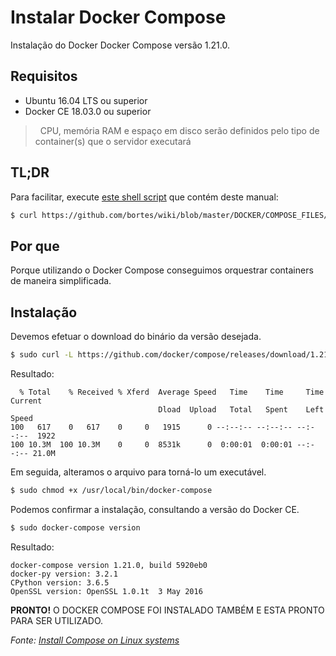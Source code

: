 # Instalar Docker Compose

Instalação do Docker Docker Compose versão 1.21.0.

## Requisitos

+ Ubuntu 16.04 LTS ou superior
+ Docker CE 18.03.0 ou superior

> &nbsp;
> CPU, memória RAM e espaço em disco serão definidos pelo tipo de container(s) que o servidor executará
> &nbsp;

## TL;DR

Para facilitar, execute [este shell script](./COMPOSE_FILES/run.sh) que contém deste manual:

```bash
$ curl https://github.com/bortes/wiki/blob/master/DOCKER/COMPOSE_FILES/run.sh | sudo bash
```

## Por que

Porque utilizando o Docker Compose conseguimos orquestrar containers de maneira simplificada.

## Instalação

Devemos efetuar o download do binário da versão desejada.

```bash
$ sudo curl -L https://github.com/docker/compose/releases/download/1.21.0/docker-compose-$(uname -s)-$(uname -m) -o /usr/local/bin/docker-compose
```

Resultado:

```
  % Total    % Received % Xferd  Average Speed   Time    Time     Time  Current
                                 Dload  Upload   Total   Spent    Left  Speed
100   617    0   617    0     0   1915      0 --:--:-- --:--:-- --:--:--  1922
100 10.3M  100 10.3M    0     0  8531k      0  0:00:01  0:00:01 --:--:-- 21.0M
```

Em seguida, alteramos o arquivo para torná-lo um executável.

```bash
$ sudo chmod +x /usr/local/bin/docker-compose
```

Podemos confirmar a instalação, consultando a versão do Docker CE.

```bash
$ sudo docker-compose version
```

Resultado:

```
docker-compose version 1.21.0, build 5920eb0
docker-py version: 3.2.1
CPython version: 3.6.5
OpenSSL version: OpenSSL 1.0.1t  3 May 2016
```

**PRONTO!** O DOCKER COMPOSE FOI INSTALADO TAMBÉM E ESTA PRONTO PARA SER UTILIZADO.

_Fonte: [Install Compose on Linux systems](https://docs.docker.com/compose/install/#install-compose)_
